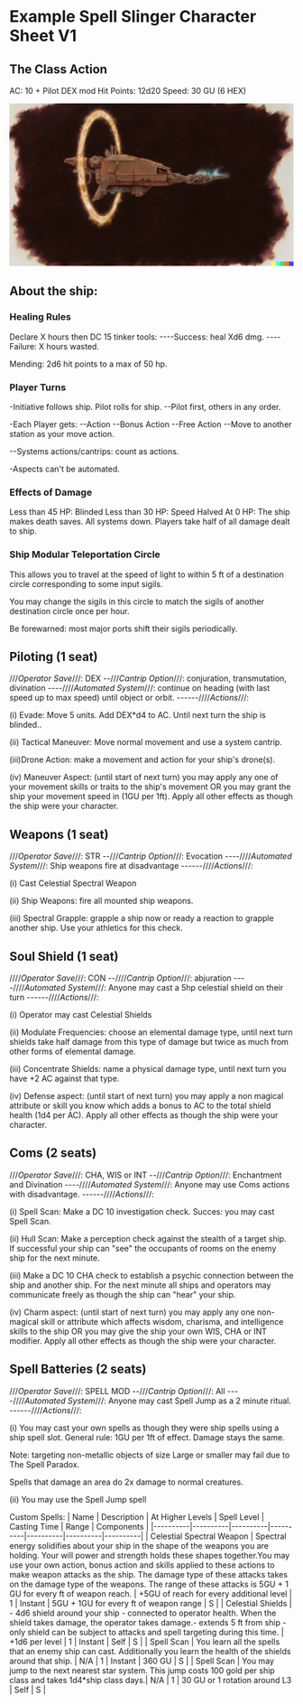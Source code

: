 


# Example Spell Slinger Character Sheet V1

## The Class Action
AC: 10 + Pilot DEX mod
Hit Points: 12d20
Speed: 30 GU (6 HEX)


![fantasy_banner](img/spell_slinger.webp)

## About the ship:
### Healing Rules
Declare X hours then DC 15 tinker tools:
----Success: heal Xd6 dmg.
----Failure: X hours wasted.

Mending: 2d6 hit points to a max of 50 hp.

### Player Turns
-Initiative follows ship. Pilot rolls for ship.
--Pilot first, others in any order.

-Each Player gets:
--Action
--Bonus Action
--Free Action
--Move to another station as your move action.

--Systems actions/cantrips: count as actions.

-Aspects can't be automated.

### Effects of Damage
Less than 45 HP: Blinded
Less than 30 HP: Speed Halved
At 0 HP: The ship makes death saves. All systems down. Players take half of all damage dealt to ship.

### Ship Modular Teleportation Circle
This allows you to travel at the speed of light to within 5 ft of a destination circle corresponding to some input sigils.

You may change the sigils in this circle to match the sigils of another destination circle once per hour.

Be forewarned: most major ports shift their sigils periodically.

## Piloting (1 seat)
///_Operator Save_///: DEX
--///_Cantrip Option_///: conjuration, transmutation, divination
----////_Automated System_///: continue on heading (with last speed up to max speed) until object or orbit.
------////_Actions_///:

(i) Evade: Move 5 units. Add DEX*d4 to AC. Until next turn the ship is blinded..

(ii) Tactical Maneuver: Move normal movement and use a system cantrip.

(iii)Drone Action: make a movement and action for your ship's drone(s).

(iv) Maneuver Aspect: (until start of next turn) you may apply any one of your movement skills or traits to the ship's movement OR you may grant the ship your movement speed in (1GU per 1ft). Apply all other effects as though the ship were your character.

## Weapons (1 seat)
///_Operator Save_///: STR
--///_Cantrip Option_///: Evocation
----////_Automated System_///: Ship weapons fire at disadvantage
------////_Actions_///:

(i) Cast Celestial Spectral Weapon

(ii) Ship Weapons: fire all mounted ship weapons.

(iii) Spectral Grapple: grapple a ship now or ready a reaction to grapple another ship. Use your athletics for this check.



## Soul Shield (1 seat)
////_Operator Save_///: CON
--////_Cantrip Option_///: abjuration
----////_Automated System_///: Anyone may cast a 5hp celestial shield on their turn
------////_Actions_///:

(i) Operator may cast Celestial Shields

(ii) Modulate Frequencies: choose an elemental damage type, until next turn shields take half damage from this type of damage but twice as much from other forms of elemental damage.

(iii) Concentrate Shields: name a physical damage type, until next turn you have +2 AC against that type.

(iv) Defense aspect: (until start of next turn) you may apply a non magical attribute or skill you know which adds a bonus to AC to the total shield health (1d4 per AC). Apply all other effects as though the ship were your character.

## Coms (2 seats)
///_Operator Save_///: CHA, WIS or INT
--///_Cantrip Option_///: Enchantment and Divination
----////_Automated System_///: Anyone may use Coms actions with disadvantage.
------////_Actions_///:

(i) Spell Scan: Make a DC 10 investigation check. Succes: you may cast Spell Scan.

(ii) Hull Scan: Make a perception check against the stealth of a target ship. If successful your ship can "see" the occupants of rooms on the enemy ship for the next minute.

(iii) Make a DC 10 CHA check to establish a psychic connection between the ship and another ship. For the next minute all ships and operators may communicate freely as though the ship can "hear" your ship.

(iv) Charm aspect: (until start of next turn) you may apply any one non-magical skill or attribute which affects wisdom, charisma, and intelligence skills to the ship OR you may give the ship your own WIS, CHA or INT modifier. Apply all other effects as though the ship were your character.



## Spell Batteries (2 seats)
///_Operator Save_///: SPELL MOD
--///_Cantrip Option_///: All
----////_Automated System_///: Anyone may cast Spell Jump as a 2 minute ritual.
------////_Actions_///:

(i) You may cast your own spells as though they were ship spells using a ship spell slot. General rule: 1GU per 1ft of effect. Damage stays the same.

Note: targeting non-metallic objects of size Large or smaller may fail due to The Spell Paradox.

Spells that damage an area do 2x damage to normal creatures.

(ii) You may use the Spell Jump spell


Custom Spells:
| Name | Description | At Higher Levels | Spell Level | Casting Time | Range | Components | 
|----------|----------|----------|----------|----------|----------|----------|
| Celestial Spectral Weapon   | Spectral energy solidifies about your ship in the shape of the weapons you are holding. Your will power and strength holds these shapes together.You may use your own action, bonus action and skills applied to these actions to make weapon attacks as the ship. The damage type of these attacks takes on the damage type of the weapons. The range of these attacks is 5GU + 1 GU for every ft of weapon reach.   | +5GU of reach for every additional level   | 1  | Instant   | 5GU + 1GU for every ft of weapon range  | S  | 
| Celestial Shields   | - 4d6 shield around your ship - connected to operator health. When the shield takes damage, the operator takes damage.- extends 5 ft from ship - only shield can be subject to attacks and spell targeting during this time. | +1d6 per level   | 1  | Instant   | Self  | S  |
| Spell Scan   | You learn all the spells that an enemy ship can cast. Additionally you learn the health of the shields around that ship. | N/A   | 1  | Instant  | 360 GU  | S  |
| Spell Scan   | You may jump to the next nearest star system. This jump costs 100 gold per ship class and takes 1d4*ship class days.| N/A   | 1  | 30 GU or 1 rotation around L3 | Self  | S  |